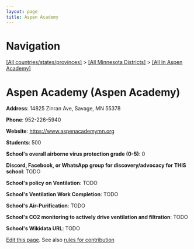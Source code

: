 ```yaml
---
layout: page
title: Aspen Academy
---
```

# Navigation

[[All countries/states/provinces]](../../..) > [[All Minnesota Districts]](../..) > [[All In Aspen Academy]](..)

# Aspen Academy (Aspen Academy)

**Address**: 14825 Zinran Ave, Savage, MN 55378

**Phone**: 952-226-5940

**Website**: <https://www.aspenacademymn.org>

**Students**: 500

**School's overall airborne virus protection grade (0-5)**: 0

**Discord, Facebook, or WhatsApp group for discovery/advocacy for THIS school**: TODO

**School's policy on Ventilation**: TODO

**School's Ventilation Work Completion**: TODO

**School's Air-Purification**: TODO

**School's CO2 monitoring to actively drive ventilation and filtration**: TODO

**School's Wikidata URL**: TODO


[Edit this page](https://github.com/ventilate-schools/MN/edit/main/./Aspen_Academy/Aspen_Academy.md). See also [rules for contribution](../../../contribution-rules/)